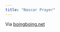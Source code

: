 ```yaml
---
title: "Nascar Prayer"
---
```

<p>Via <a href="https://boingboing.net/2011/07/25/nascar-prayer-video.html" title="" target="">boingboing.net</a></p>
